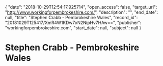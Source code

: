 {
  "date": "2018-10-29T12:54:17.925714", 
  "open_access": false, 
  "target_url": "http://www.workingforpembrokeshire.com/", 
  "description": "", 
  "end_date": null, 
  "title": "Stephen Crabb - Pembrokeshire Wales", 
  "record_id": "20181029T125417/XmR4W1KDw7xN2NipHv7HAw==", 
  "publisher": "workingforpembrokeshire.com", 
  "start_date": null, 
  "subject": null
}

# Stephen Crabb - Pembrokeshire Wales

